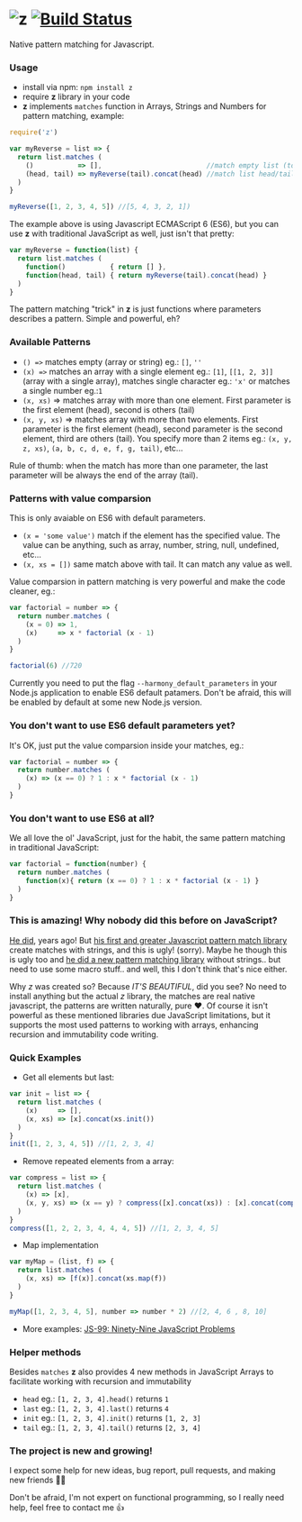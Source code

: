 # ![z](https://raw.githubusercontent.com/leonardiwagner/z/master/z-logo.png) [![Build Status](https://travis-ci.org/leonardiwagner/z.svg?branch=master)](https://travis-ci.org/leonardiwagner/z)
Native pattern matching for Javascript. 


### Usage
- install via npm: `npm install z`
- require **z** library in your code
- **z** implements `matches` function in Arrays, Strings and Numbers for pattern matching, example:

```javascript
require('z')

var myReverse = list => {
  return list.matches (
    ()           => [],                          //match empty list (to check list ending)
    (head, tail) => myReverse(tail).concat(head) //match list head/tail to create reversed list recusively
  )
}

myReverse([1, 2, 3, 4, 5]) //[5, 4, 3, 2, 1])
```

The example above is using Javascript ECMAScript 6 (ES6), but you can use **z** with traditional JavaScript as well, just isn't that pretty:

```javascript
var myReverse = function(list) {
  return list.matches (
    function()           { return [] },
    function(head, tail) { return myReverse(tail).concat(head) }
  )
}
```

The pattern matching "trick" in **z** is just functions where parameters describes a pattern. Simple and powerful, eh? 
### Available Patterns

- `() =>` matches empty (array or string) eg.: `[]`, `''`
- `(x) =>` matches an array with a single element eg.: `[1]`, `[[1, 2, 3]]` (array with a single array), matches single character eg.: `'x'` or matches a single number eg.:`1`
- `(x, xs)` => matches array with more than one element. First parameter is the first element (head), second is others (tail)
- `(x, y, xs)` => matches array with more than two elements. First parameter is the first element (head), second parameter is the second element, third are others (tail). You specify more than 2 items eg.: `(x, y, z, xs)`, `(a, b, c, d, e, f, g, tail)`, etc...

Rule of thumb: when the match has more than one parameter, the last parameter will be always the end of the array (tail).

### Patterns with value comparsion
This is only avaiable on ES6 with default parameters.

- `(x = 'some value')` match if the element has the specified value. The value can be anything, such as array, number, string, null, undefined, etc...
- `(x, xs = [])` same match above with tail. It can match any value as well.

Value comparsion in pattern matching is very powerful and make the code cleaner, eg.:

```javascript  
var factorial = number => {
  return number.matches (
    (x = 0) => 1,
    (x)     => x * factorial (x - 1)
  )
}

factorial(6) //720
```

Currently you need to put the flag `--harmony_default_parameters` in your Node.js application to enable ES6 default patamers. Don't be afraid, this will be enabled by default at some new Node.js version.

### You don't want to use ES6 default parameters yet?

It's OK, just put the value comparsion inside your matches, eg.:

```javascript
var factorial = number => {
  return number.matches (
    (x) => (x == 0) ? 1 : x * factorial (x - 1)
  )
}
```

### You don't want to use ES6 at all?

We all love the ol' JavaScript, just for the habit, the same pattern matching in traditional JavaScript:

```javascript
var factorial = function(number) {
  return number.matches (
    function(x){ return (x == 0) ? 1 : x * factorial (x - 1) }
  )
}
```

### This is amazing! Why nobody did this before on JavaScript?

[He did](https://github.com/natefaubion), years ago! But [his first and greater Javascript pattern match library](https://github.com/natefaubion/matches.js) create matches with strings, and this is ugly! (sorry). Maybe he though this is ugly too and [he did a new pattern matching library](https://github.com/natefaubion/sparkler) without strings.. but need to use some macro stuff.. and well, this I don't think that's nice either.

Why *z* was created so? Because *IT'S BEAUTIFUL*, did you see? No need to install anything but the actual *z* library, the matches are real native javascript, the patterns are written naturally, pure :heart:. Of course it isn't powerful as these mentioned libraries due JavaScript limitations, but it supports the most used patterns to working with arrays, enhancing recursion and immutability code writing.

### Quick Examples
- Get all elements but last:
```javascript
var init = list => {
  return list.matches (
    (x)     => [],
    (x, xs) => [x].concat(xs.init())
  )
}
init([1, 2, 3, 4, 5]) //[1, 2, 3, 4]
```

- Remove repeated elements from a array:
```javascript
var compress = list => {
  return list.matches (
    (x) => [x],
    (x, y, xs) => (x == y) ? compress([x].concat(xs)) : [x].concat(compress([y].concat(xs)))
  )
}
compress([1, 2, 2, 3, 4, 4, 4, 5]) //[1, 2, 3, 4, 5]
```

- Map implementation
```javascript
var myMap = (list, f) => {
  return list.matches (
    (x, xs) => [f(x)].concat(xs.map(f))
  )
}

myMap([1, 2, 3, 4, 5], number => number * 2) //[2, 4, 6 , 8, 10]
```

- More examples: [JS-99: Ninety-Nine JavaScript Problems](http://leonardiwagner.github.io/js-99/)

### Helper methods
Besides `matches` **z** also provides 4 new methods in JavaScript Arrays to facilitate working with recursion and immutability
- `head` eg.: `[1, 2, 3, 4].head()` returns `1`
- `last` eg.: `[1, 2, 3, 4].last()` returns `4`
- `init` eg.: `[1, 2, 3, 4].init()` returns `[1, 2, 3]`
- `tail` eg.: `[1, 2, 3, 4].tail()` returns `[2, 3, 4]`

### The project is new and growing!

I expect some help for new ideas, bug report, pull requests, and making new friends :dancers::dancers:

Don't be afraid, I'm not expert on functional programming, so I really need help, feel free to contact me :thumbsup:

